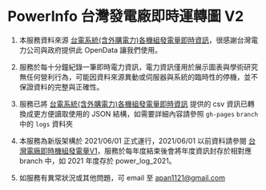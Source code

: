 # PowerInfo 台灣發電廠即時運轉圖 V2

1. 本服務資料來源 [台電系統(含外購電力)各機組發電量即時資訊](https://data.nat.gov.tw/en/datasets/8931 "台電系統(含外購電力)各機組發電量即時資訊")，很感謝台灣電力公司與政府提供此 OpenData 讓我們使用。
2. 服務於每十分鐘紀錄一筆即時電力資訊，電力資訊僅用於展示圖表與學術研究無任何營利行為，可能因資料來源異動或伺服器與系統的臨時性的停機，並不保證資料的完整與正確性。
3. 服務已將 [台電系統(含外購電力)各機組發電量即時資訊](https://data.nat.gov.tw/en/datasets/8931 "台電系統(含外購電力)各機組發電量即時資訊") 提供的 csv 資訊已轉換成更方便讀取使用的 JSON 結構，如需要詳細內容請參照 ``gh-pages`` ``branch`` 中的 ``logs`` 資料夾
4. 本服務為新版架構於 2021/06/01 正式運行，2021/06/01 以前資料請參閱 [台灣電廠即時機組發電量V1](https://github.com/apan1121/powerInfo "台灣電廠即時機組發電量V1")，服務於每年度結束後會將年度資訊封存於相對應 branch 中，如 2021 年度存於 power_log_2021。

5. 如服務有異常狀況或其他問題，可 email 至 apan1121@gmail.com